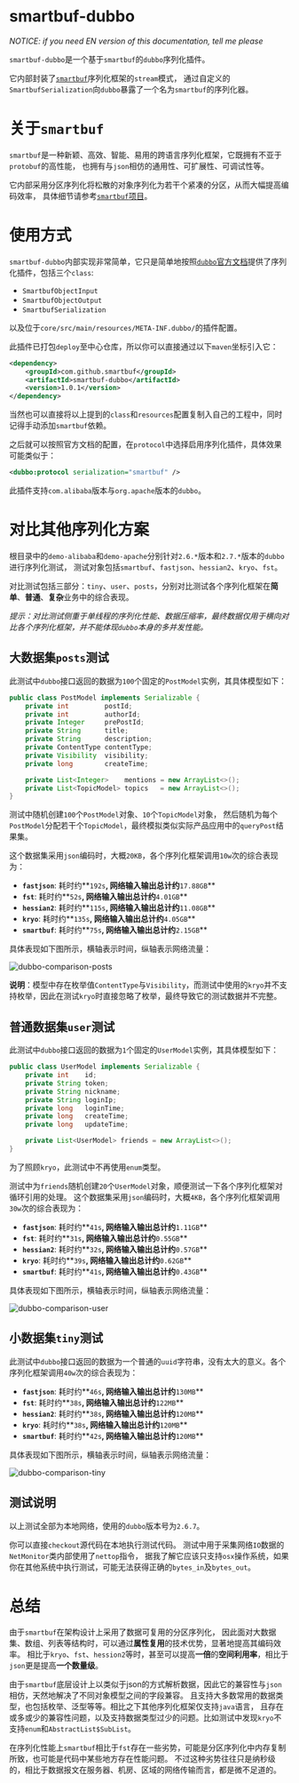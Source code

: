 # smartbuf-dubbo

*NOTICE: if you need EN version of this documentation, tell me please*

`smartbuf-dubbo`是一个基于`smartbuf`的`dubbo`序列化插件。

它内部封装了[`smartbuf`](https://github.com/smartbuf/smartbuf-java)序列化框架的`stream`模式，
通过自定义的`SmartbufSerialization`向`dubbo`暴露了一个名为`smartbuf`的序列化器。

# 关于`smartbuf`

`smartbuf`是一种新颖、高效、智能、易用的跨语言序列化框架，它既拥有不亚于`protobuf`的高性能，
也拥有与`json`相仿的通用性、可扩展性、可调试性等。

它内部采用分区序列化将松散的对象序列化为若干个紧凑的分区，从而大幅提高编码效率，
具体细节请参考[`smartbuf`项目](https://github.com/smartbuf/smartbuf-java/blob/master/doc/index_zh.md)。

# 使用方式

`smartbuf-dubbo`内部实现非常简单，它只是简单地按照[`dubbo`官方文档](https://dubbo.apache.org/zh-cn/docs/dev/impls/serialize.html)提供了序列化插件，包括三个`class`:

 + `SmartbufObjectInput`
 + `SmartbufObjectOutput`
 + `SmartbufSerialization`

以及位于`core/src/main/resources/META-INF.dubbo/`的插件配置。

此插件已打包`deploy`至中心仓库，所以你可以直接通过以下`maven`坐标引入它：

```xml
<dependency>
    <groupId>com.github.smartbuf</groupId>
    <artifactId>smartbuf-dubbo</artifactId>
    <version>1.0.1</version>
</dependency>
```

当然也可以直接将以上提到的`class`和`resources`配置复制入自己的工程中，同时记得手动添加`smartbuf`依赖。

之后就可以按照官方文档的配置，在`protocol`中选择启用序列化插件，具体效果可能类似于：

```xml
<dubbo:protocol serialization="smartbuf" />
```

此插件支持`com.alibaba`版本与`org.apache`版本的`dubbo`。

# 对比其他序列化方案  

根目录中的`demo-alibaba`和`demo-apache`分别针对`2.6.*`版本和`2.7.*`版本的`dubbo`进行序列化测试，
测试对象包括`smartbuf`、`fastjson`、`hessian2`、`kryo`、`fst`。

对比测试包括三部分：`tiny`、`user`、`posts`，分别对比测试各个序列化框架在**简单**、**普通**、**复杂**业务中的综合表现。

*提示：对比测试侧重于单线程的序列化性能、数据压缩率，最终数据仅用于横向对比各个序列化框架，并不能体现`dubbo`本身的多并发性能。*

## 大数据集`posts`测试

此测试中`dubbo`接口返回的数据为`100`个固定的`PostModel`实例，其具体模型如下：

```java
public class PostModel implements Serializable {
    private int         postId;
    private int         authorId;
    private Integer     prePostId;
    private String      title;
    private String      description;
    private ContentType contentType;
    private Visibility  visibility;
    private long        createTime;

    private List<Integer>    mentions = new ArrayList<>();
    private List<TopicModel> topics   = new ArrayList<>();
}
```

测试中随机创建`100`个`PostModel`对象、`10`个`TopicModel`对象，
然后随机为每个`PostModel`分配若干个`TopicModel`，最终模拟类似实际产品应用中的`queryPost`结果集。

这个数据集采用`json`编码时，大概`20KB`，各个序列化框架调用`10w`次的综合表现为：
 + **`fastjson`**: 耗时约**`192s`**, 网络输入输出总计约**`17.88GB`**
 + **`fst`**: 耗时约**`52s`**, 网络输入输出总计约**`4.01GB`**
 + **`hessian2`**: 耗时约**`115s`**, 网络输入输出总计约**`11.08GB`**
 + **`kryo`**: 耗时约**`135s`**, 网络输入输出总计约**`4.05GB`**
 + **`smartbuf`**: 耗时约**`75s`**, 网络输入输出总计约**`2.15GB`**

具体表现如下图所示，横轴表示时间，纵轴表示网络流量：

![dubbo-comparison-posts](./doc/smartbuf-posts.png)

**说明**：模型中存在枚举值`ContentType`与`Visibility`，而测试中使用的`kryo`并不支持枚举，因此在测试`kryo`时直接忽略了枚举，最终导致它的测试数据并不完整。

## 普通数据集`user`测试

此测试中`dubbo`接口返回的数据为`1`个固定的`UserModel`实例，其具体模型如下：

```java
public class UserModel implements Serializable {
    private int    id;
    private String token;
    private String nickname;
    private String loginIp;
    private long   loginTime;
    private long   createTime;
    private long   updateTime;

    private List<UserModel> friends = new ArrayList<>();
}
```

为了照顾`kryo`，此测试中不再使用`enum`类型。

测试中为`friends`随机创建`20`个`UserModel`对象，顺便测试一下各个序列化框架对循环引用的处理。
这个数据集采用`json`编码时，大概`4KB`，各个序列化框架调用`30w`次的综合表现为：
 + **`fastjson`**: 耗时约**`41s`**, 网络输入输出总计约**`1.11GB`**
 + **`fst`**: 耗时约**`31s`**, 网络输入输出总计约**`0.55GB`**
 + **`hessian2`**: 耗时约**`32s`**, 网络输入输出总计约**`0.57GB`**
 + **`kryo`**: 耗时约**`39s`**, 网络输入输出总计约**`0.62GB`**
 + **`smartbuf`**: 耗时约**`41s`**, 网络输入输出总计约**`0.43GB`**

具体表现如下图所示，横轴表示时间，纵轴表示网络流量：

![dubbo-comparison-user](./doc/smartbuf-user.png)

## 小数据集`tiny`测试

此测试中`dubbo`接口返回的数据为一个普通的`uuid`字符串，没有太大的意义。各个序列化框架调用`40w`次的综合表现为：
 + **`fastjson`**: 耗时约**`46s`**, 网络输入输出总计约**`130MB`**
 + **`fst`**: 耗时约**`38s`**, 网络输入输出总计约**`122MB`**
 + **`hessian2`**: 耗时约**`38s`**, 网络输入输出总计约**`120MB`**
 + **`kryo`**: 耗时约**`38s`**, 网络输入输出总计约**`120MB`**
 + **`smartbuf`**: 耗时约**`42s`**, 网络输入输出总计约**`120MB`**

具体表现如下图所示，横轴表示时间，纵轴表示网络流量：

![dubbo-comparison-tiny](./doc/smartbuf-tiny.png)

## 测试说明

以上测试全部为本地网络，使用的`dubbo`版本号为`2.6.7`。

你可以直接`checkout`源代码在本地执行测试代码。
测试中用于采集网络`IO`数据的`NetMonitor`类内部使用了`nettop`指令，
据我了解它应该只支持`osx`操作系统，如果你在其他系统中执行测试，可能无法获得正确的`bytes_in`及`bytes_out`。

# 总结

由于`smartbuf`在架构设计上采用了数据可复用的分区序列化，
因此面对大数据集、数组、列表等结构时，可以通过**属性复用**的技术优势，显著地提高其编码效率。
相比于`kryo`、`fst`、`hession2`等时，甚至可以提高**一倍**的**空间利用率**，相比于`json`更是提高**一个数量级**。

由于`smartbuf`底层设计上以类似于json的方式解析数据，因此它的兼容性与`json`相仿，天然地解决了不同对象模型之间的字段兼容。
且支持大多数常用的数据类型，也包括枚举、泛型等等。相比之下其他序列化框架仅支持`java`语言，
且存在或多或少的兼容性问题，以及支持数据类型过少的问题。比如测试中发现`kryo`不支持`enum`和`AbstractList$SubList`。

在序列化性能上`smartbuf`相比于`fst`存在一些劣势，可能是分区序列化中内存复制所致，也可能是代码中某些地方存在性能问题。
不过这种劣势往往只是纳秒级的，相比于数据报文在服务器、机房、区域的网络传输而言，都是微不足道的。